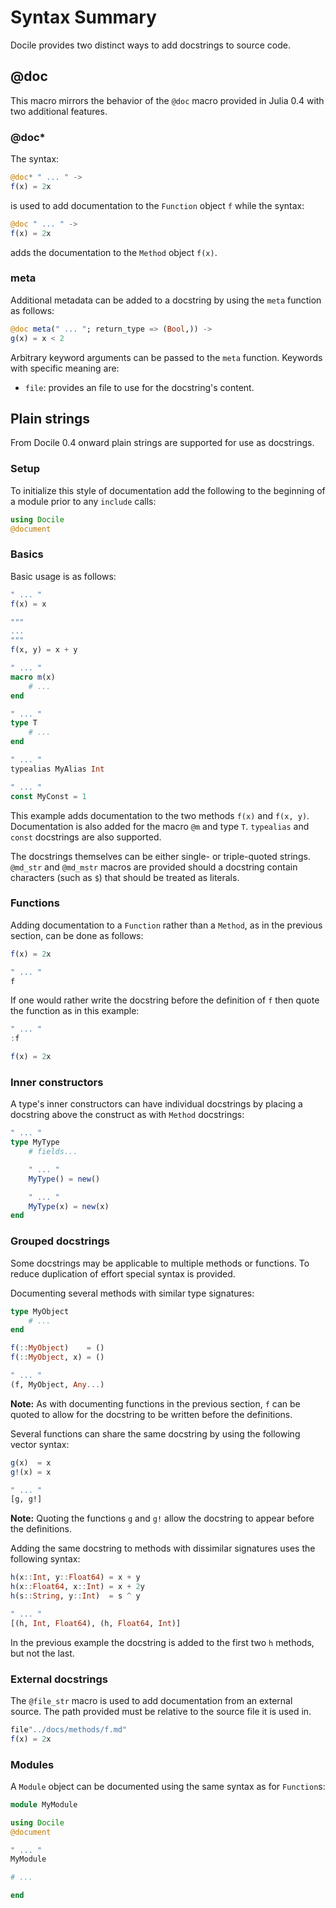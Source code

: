 # Syntax Summary

Docile provides two distinct ways to add docstrings to source code.

## @doc

This macro mirrors the behavior of the `@doc` macro provided in Julia 0.4
with two additional features.

### @doc*

The syntax:

```julia
@doc* " ... " ->
f(x) = 2x
```

is used to add documentation to the `Function` object `f` while the syntax:

```julia
@doc " ... " ->
f(x) = 2x
```

adds the documentation to the `Method` object `f(x)`.

### meta

Additional metadata can be added to a docstring by using the `meta` function as
follows:

```julia
@doc meta(" ... "; return_type => (Bool,)) ->
g(x) = x < 2
```

Arbitrary keyword arguments can be passed to the `meta` function. Keywords with
specific meaning are:

* `file`: provides an file to use for the docstring's content.

## Plain strings

From Docile 0.4 onward plain strings are supported for use as docstrings.

### Setup

To initialize this style of documentation add the following to the beginning of
a module prior to any `include` calls:

```julia
using Docile
@document
```

### Basics

Basic usage is as follows:

```julia
" ... "
f(x) = x

"""
...
"""
f(x, y) = x + y

" ... "
macro m(x)
    # ...
end

" ... "
type T
    # ...
end

" ... "
typealias MyAlias Int

" ... "
const MyConst = 1
```

This example adds documentation to the two methods `f(x)` and `f(x, y)`.
Documentation is also added for the macro `@m` and type `T`. `typealias` and
`const` docstrings are also supported.

The docstrings themselves can be either single- or triple-quoted strings.
`@md_str` and `@md_mstr` macros are provided should a docstring contain
characters (such as `$`) that should be treated as literals.

### Functions

Adding documentation to a `Function` rather than a `Method`, as in the previous
section, can be done as follows:

```julia
f(x) = 2x

" ... "
f
```

If one would rather write the docstring before the definition of `f` then
quote the function as in this example:

```julia
" ... "
:f

f(x) = 2x
```

### Inner constructors

A type's inner constructors can have individual docstrings by placing
a docstring above the construct as with `Method` docstrings:

```julia
" ... "
type MyType
    # fields...

    " ... "
    MyType() = new()

    " ... "
    MyType(x) = new(x)
end
```

### Grouped docstrings

Some docstrings may be applicable to multiple methods or functions. To
reduce duplication of effort special syntax is provided.

Documenting several methods with similar type signatures:

```julia
type MyObject
    # ...
end

f(::MyObject)    = ()
f(::MyObject, x) = ()

" ... "
(f, MyObject, Any...)
```

**Note:** As with documenting functions in the previous section, `f` can be
quoted to allow for the docstring to be written before the definitions.

Several functions can share the same docstring by using the following vector
syntax:

```julia
g(x)  = x
g!(x) = x

" ... "
[g, g!]
```

**Note:** Quoting the functions `g` and `g!` allow the docstring to appear
before the definitions.

Adding the same docstring to methods with dissimilar signatures uses the
following syntax:

```julia
h(x::Int, y::Float64) = x + y
h(x::Float64, x::Int) = x + 2y
h(s::String, y::Int)  = s ^ y

" ... "
[(h, Int, Float64), (h, Float64, Int)]
```

In the previous example the docstring is added to the first two `h` methods, but
not the last.

### External docstrings

The `@file_str` macro is used to add documentation from an external source. The
path provided must be relative to the source file it is used in.

```julia
file"../docs/methods/f.md"
f(x) = 2x
```

### Modules

A `Module` object can be documented using the same syntax as for `Function`s:

```julia
module MyModule

using Docile
@document

" ... "
MyModule

# ...

end
```
